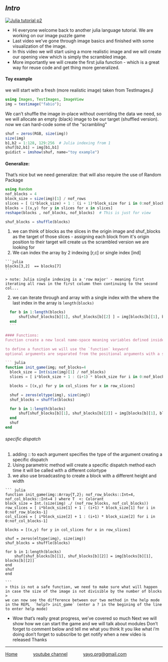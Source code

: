 ## **_Intro_**

[![Julia tutorial p2](https://img.youtube.com/vi/AKxER9V9NZ8/maxresdefault.jpg)](https://youtu.be/AKxER9V9NZ8 "Julia tutorial p2")

* Hi everyone welcome back to another julia language tutorial. We are working on our image puzzle game
* Last video we’ve gone through image basics and finished with some visualization of the image.
* In this video we will start using a more realistic image and we will create our opening view which is simply the scrambled image.
* More importantly we will create the first julia function - which is a great way for reuse code and get thing more generalized.


#### Toy example
we will start with a fresh (more realistic image) taken from TestImages.jl
```julia
using Images, TestImages, ImageView
img = testimage("fabio");
```
We can’t shuffle the image in-place without overriding the data we need, so we will allocate an empty (black) image to be our target (shuffled version).
now we can hard-code some of the "scrambling"

```julia
shuf = zeros(RGB, size(img))
size(img)
b1,b2 = 1:128, 129:256  # Julia indexing from 1
shuf[b2,b1] = img[b1,b1]
guidict = imshow(shuf, name="toy example")
```
#### Generalize:
That’s nice but we need generalize: that will also require the use of Random Package
```julia
using Random
nof_blocks = 4
block_size = size(img)[1] / nof_rows
slices = [ (i*block_size) + 1 : (i + 1)*block_size for i in 0:nof_blocks - 1 ]
blocks = [(x,y) for y in slices for x in slices]
reshape(blocks , nof_blocks, nof_blocks)  # This is just for view

shuf_blocks = shuffle(blocks)
```
  1. we can think of blocks as the slices in the origin image and shuf_blocks as the target of those slices - assigning each block from it's origin position to their target will create us the scrambled version we are looking for
  1. We can index the array by 2 indexing [r,c] or single index [ind]

	```julia
	blocks[3,2]  == blocks[7]
	```

	> note: Julia single indexing is a 'row major' - meaning first iterating all rows in the first column then continuing to the second col...


  2. we can iterate through and array with a single index with the where the last index in the array is `length(blocks)`
  ```Julia
	for b in 1:length(blocks)
		shuf[shuf_blocks[b][1], shuf_blocks[b][2] ] = img[blocks[b][1], blocks[b][2]]
	end
	```

#### Functions:
Function create a new local name-space meaning variables defined inside a function are not accessible from the global scope of the REPL.

to define a function we will use the `function` keyword
optional arguments are separated from the positional arguments with a semicolon

``` julia
function init_game(img; nof_blocks=4
    block_size = Int(size(img)[1] / nof_blocks)
    slices = [ i*block_size + 1 : (i+1) * block_size for i in 0:nof_blocks]

    blocks = [(x,y) for y in col_slices for x in row_slices]

    shuf = zeros(eltype(img), size(img))
    shuf_blocks = shuffle(blocks)

    for b in 1:length(blocks)
        shuf[shuf_blocks[b][1], shuf_blocks[b][2]] = img[blocks[b][1], blocks[b]
    end
    shuf
end
```


###### specific dispatch
  1. adding :: to each argument specifies the type of the argument creating a specific dispatch
  2. Using parametric method will create a specific dispatch method each time it will be called with a different colortype
  3. we also use broadcasting to create a block with a different height and width

	``` julia
	function init_game(img::Array{T,2}; nof_row_blocks::Int=4, nof_col_blocks::Int=4 ) where T  <: Colorant
    block_size = Int.(size(img) ./ (nof_row_blocks, nof_col_blocks))
    row_slices = [ i*block_size[1] + 1 : (i+1) * block_size[1] for i in 0:nof_row_blocks-1]
    col_slices = [ i*block_size[2] + 1 : (i+1) * block_size[2] for i in 0:nof_col_blocks-1]

    blocks = [(x,y) for y in col_slices for x in row_slices]

    shuf = zeros(eltype(img), size(img))
    shuf_blocks = shuffle(blocks)

    for b in 1:length(blocks)
        shuf[shuf_blocks[b][1], shuf_blocks[b][2]] = img[blocks[b][1], blocks[b][2]]
    end
    shuf
	end

	```
	> this is not a safe function, we need to make sure what will happen in case the size of the image is not divisible by the number of blocks
	>
	we can now see the difference between our two method in the help mode in the REPL  `help?> init_game` (enter a ? in the begining of the line to enter help mode)

+ Wow that’s really great progress, we’ve covered so much
Next we will show how we can start the game and we will talk about modules
Don’t forget to comment below and tell me what you think
It you like what i’m doing don’t forget to subscribe to get notify when a new video is released
Thanks

---
[Home](/index "all tutorial")    &emsp;&emsp;&emsp;    [youtube channel](https://www.youtube.com/playlist?list=PLfH1V5m5U7OyEHo82rQSuhzM_NPKubeb8 "My Channel")  &emsp;&emsp;&emsp;  yayo.prg@gmail.com
